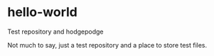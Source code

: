 # hello-world
Test repository and hodgepodge

Not much to say, just a test repository and a place to store test files.
